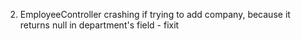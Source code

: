 2. EmployeeController crashing if trying to add company, because it returns null in department's field - fixit